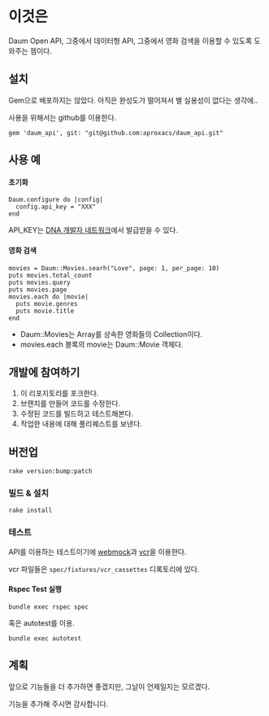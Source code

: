# 이것은

Daum Open API, 그중에서 데이터형 API, 그중에서 영화 검색을 이용할 수 있도록 도와주는 젬이다. 


## 설치 
Gem으로 배포하지는 않았다. 아직은 완성도가 떨어져서 별 실용성이 없다는 생각에..

사용을 위해서는 github를 이용한다.

    gem 'daum_api', git: "git@github.com:aproxacs/daum_api.git"


## 사용 예

#### 초기화 
    Daum.configure do |config|
      config.api_key = "XXX"
    end

API_KEY는 [DNA 개발자 네트워크](dna.daum.net)에서 발급받을 수 있다.

#### 영화 검색
    movies = Daum::Movies.searh("Love", page: 1, per_page: 10)
    puts movies.total_count
    puts movies.query
    puts movies.page
    movies.each do |movie|
      puts movie.genres
      puts movie.title
    end

* Daum::Movies는 Array를 상속한 영화들의 Collection이다.
* movies.each 블록의 movie는 Daum::Movie 객체다. 


## 개발에 참여하기
1. 이 리포지토리를 포크한다.
2. 브랜치를 만들어 코드를 수정한다.
3. 수정된 코드를 빌드하고 테스트해본다.
4. 작업한 내용에 대해 풀리퀘스트를 보낸다.

## 버전업
    rake version:bump:patch

### 빌드 & 설치
    rake install


### 테스트 
API를 이용하는 테스트이기에 [webmock](https://github.com/bblimke/webmock)과 [vcr](https://github.com/vcr/vcr)을 이용한다.

vcr 파일들은 `spec/fixtures/vcr_cassettes` 디록토리에 있다.

#### Rspec Test 실행

    bundle exec rspec spec

혹은 autotest를 이용.
    
    bundle exec autotest


## 계획
앞으로 기능들을 더 추가하면 좋겠지만, 그날이 언제일지는 모르겠다.

기능을 추가해 주시면 감사합니다.



